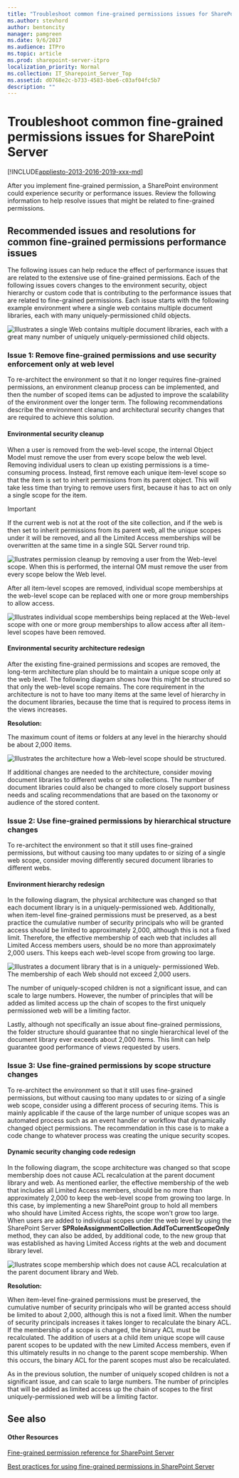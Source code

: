 ```yaml
---
title: "Troubleshoot common fine-grained permissions issues for SharePoint Server"
ms.author: stevhord
author: bentoncity
manager: pamgreen
ms.date: 9/6/2017
ms.audience: ITPro
ms.topic: article
ms.prod: sharepoint-server-itpro
localization_priority: Normal
ms.collection: IT_Sharepoint_Server_Top
ms.assetid: d0768e2c-b733-4583-bbe6-c03af04fc5b7
description: ""
---
```


# Troubleshoot common fine-grained permissions issues for SharePoint Server

[!INCLUDE[appliesto-2013-2016-2019-xxx-md](../includes/appliesto-2013-2016-2019-xxx-md.md)]
  
After you implement fine-grained permission, a SharePoint environment could experience security or performance issues. Review the following information to help resolve issues that might be related to fine-grained permissions.
  
## Recommended issues and resolutions for common fine-grained permissions performance issues
<a name="fgpperfissuesolutions"> </a>

The following issues can help reduce the effect of performance issues that are related to the extensive use of fine-grained permissions. Each of the following issues covers changes to the environment security, object hierarchy or custom code that is contributing to the performance issues that are related to fine-grained permissions. Each issue starts with the following example environment where a single web contains multiple document libraries, each with many uniquely-permissioned child objects.
  
![Illustrates a single Web contains multiple document libraries, each with a great many number of uniquely uniquely-permissioned child objects.](../media/FGP_Image3.jpg)
  
### Issue 1: Remove fine-grained permissions and use security enforcement only at web level
<a name="sol1"> </a>

To re-architect the environment so that it no longer requires fine-grained permissions, an environment cleanup process can be implemented, and then the number of scoped items can be adjusted to improve the scalability of the environment over the longer term. The following recommendations describe the environment cleanup and architectural security changes that are required to achieve this solution.
  
#### Environmental security cleanup

When a user is removed from the web-level scope, the internal Object Model must remove the user from every scope below the web level. Removing individual users to clean up existing permissions is a time-consuming process. Instead, first remove each unique item-level scope so that the item is set to inherit permissions from its parent object. This will take less time than trying to remove users first, because it has to act on only a single scope for the item.
  
> [!IMPORTANT]
> If the current web is not at the root of the site collection, and if the web is then set to inherit permissions from its parent web, all the unique scopes under it will be removed, and all the Limited Access memberships will be overwritten at the same time in a single SQL Server round trip. 
  
![Ilustrates permission cleanup by removing a user from the Web-level scope. When this is performed, the internal OM must remove the user from every scope below the Web level.](../media/FGP_Image4.jpg)
  
After all item-level scopes are removed, individual scope memberships at the web-level scope can be replaced with one or more group memberships to allow access.
  
![Illustrates individual scope memberships being replaced at the Web-level scope with one or more group memberships to allow access after all item-level scopes have been removed.](../media/FGP_Image5.jpg)
  
#### Environmental security architecture redesign

After the existing fine-grained permissions and scopes are removed, the long-term architecture plan should be to maintain a unique scope only at the web level. The following diagram shows how this might be structured so that only the web-level scope remains. The core requirement in the architecture is not to have too many items at the same level of hierarchy in the document libraries, because the time that is required to process items in the views increases.
  
 **Resolution:**
  
The maximum count of items or folders at any level in the hierarchy should be about 2,000 items.
  
![Illustrates the architecture how a Web-level scope should be structured.](../media/FGP_Image6.jpg)
  
If additional changes are needed to the architecture, consider moving document libraries to different webs or site collections. The number of document libraries could also be changed to more closely support business needs and scaling recommendations that are based on the taxonomy or audience of the stored content.
  
### Issue 2: Use fine-grained permissions by hierarchical structure changes
<a name="sol2"> </a>

To re-architect the environment so that it still uses fine-grained permissions, but without causing too many updates to or sizing of a single web scope, consider moving differently secured document libraries to different webs.
  
#### Environment hierarchy redesign

In the following diagram, the physical architecture was changed so that each document library is in a uniquely-permissioned web. Additionally, when item-level fine-grained permissions must be preserved, as a best practice the cumulative number of security principals who will be granted access should be limited to approximately 2,000, although this is not a fixed limit. Therefore, the effective membership of each web that includes all Limited Access members users, should be no more than approximately 2,000 users. This keeps each web-level scope from growing too large.
  
![Illustrates a document library that is in a uniquely- permissioned Web. The membership of each Web should not exceed 2,000 users.](../media/FGP_Image7.jpg)
  
The number of uniquely-scoped children is not a significant issue, and can scale to large numbers. However, the number of principles that will be added as limited access up the chain of scopes to the first uniquely permissioned web will be a limiting factor. 
  
Lastly, although not specifically an issue about fine-grained permissions, the folder structure should guarantee that no single hierarchical level of the document library ever exceeds about 2,000 items. This limit can help guarantee good performance of views requested by users.
  
### Issue 3: Use fine-grained permissions by scope structure changes
<a name="sol3"> </a>

To re-architect the environment so that it still uses fine-grained permissions, but without causing too many updates to or sizing of a single web scope, consider using a different process of securing items. This is mainly applicable if the cause of the large number of unique scopes was an automated process such as an event handler or workflow that dynamically changed object permissions. The recommendation in this case is to make a code change to whatever process was creating the unique security scopes.
  
#### Dynamic security changing code redesign

In the following diagram, the scope architecture was changed so that scope membership does not cause ACL recalculation at the parent document library and web. As mentioned earlier, the effective membership of the web that includes all Limited Access members, should be no more than approximately 2,000 to keep the web-level scope from growing too large. In this case, by implementing a new SharePoint group to hold all members who should have Limited Access rights, the scope won't grow too large. When users are added to individual scopes under the web level by using the SharePoint Server **SPRoleAssignmentCollection.AddToCurrentScopeOnly** method, they can also be added, by additional code, to the new group that was established as having Limited Access rights at the web and document library level. 
  
![IIustrates scope membership which does not cause ACL recalculation at the parent document library and Web.](../media/FGP_Image8.jpg)
  
 **Resolution:**
  
When item-level fine-grained permissions must be preserved, the cumulative number of security principals who will be granted access should be limited to about 2,000, although this is not a fixed limit. When the number of security principals increases it takes longer to recalculate the binary ACL. If the membership of a scope is changed, the binary ACL must be recalculated. The addition of users at a child item unique scope will cause parent scopes to be updated with the new Limited Access members, even if this ultimately results in no change to the parent scope membership. When this occurs, the binary ACL for the parent scopes must also be recalculated.
  
As in the previous solution, the number of uniquely scoped children is not a significant issue, and can scale to large numbers. The number of principles that will be added as limited access up the chain of scopes to the first uniquely-permissioned web will be a limiting factor.
  
## See also
<a name="fgpperfissuesolutions"> </a>

#### Other Resources

[Fine-grained permission reference for SharePoint Server](http://technet.microsoft.com/library/d1410f72-1d58-48e6-9311-b1248f4a81f6%28Office.14%29.aspx)
  
[Best practices for using fine-grained permissions in SharePoint Server](http://technet.microsoft.com/library/d46eae8a-5570-46e0-9800-6cde713b4828.aspx)

